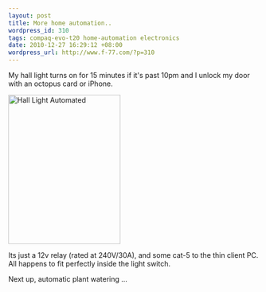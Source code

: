 ```yaml
---
layout: post
title: More home automation..
wordpress_id: 310
tags: compaq-evo-t20 home-automation electronics
date: 2010-12-27 16:29:12 +08:00
wordpress_url: http://www.f-77.com/?p=310
---
```

My hall light turns on for 15 minutes if it's past 10pm and I unlock my door with an octopus card or iPhone.

<a href="/images/posts/2010/12/hall-light.jpg"><img class="aligncenter size-medium wp-image-311" title="Hall Light Automated" src="/images/posts/2010/12/hall-light-225x300.jpg" alt="Hall Light Automated" width="225" height="300" /></a>

Its just a 12v relay (rated at 240V/30A), and some cat-5 to the thin client PC. All happens to fit perfectly inside the light switch.

Next up, automatic plant watering ...

